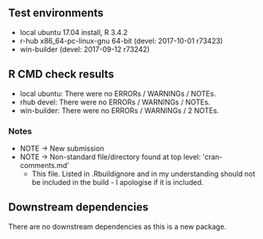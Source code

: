 ## Test environments

* local ubuntu 17.04 install, R 3.4.2
* r-hub x86_64-pc-linux-gnu 64-bit (devel: 2017-10-01 r73423)
* win-builder (devel: 2017-09-12 r73242)

## R CMD check results

* local ubuntu: There were no ERRORs / WARNINGs / NOTEs.
* rhub devel: There were no ERRORs / WARNINGs / NOTEs.
* win-builder: There were no ERRORs / WARNINGs / 2 NOTEs.

### Notes

* NOTE -> New submission
* NOTE -> Non-standard file/directory found at top level: 'cran-comments.md'
  * This file. Listed in .Rbuildignore and in my understanding should not be
    included in the build - I apologise if it is included.

## Downstream dependencies

There are no downstream dependencies as this is a new package.
